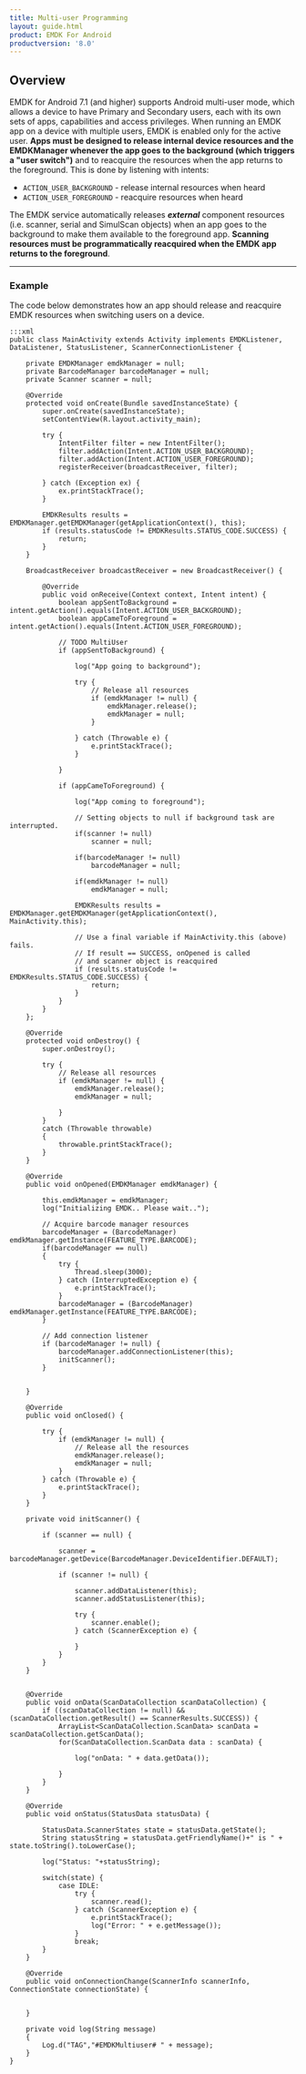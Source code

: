 ```yaml
---
title: Multi-user Programming
layout: guide.html
product: EMDK For Android
productversion: '8.0'
---
```


## Overview

EMDK for Android 7.1 (and higher) supports Android multi-user mode, which allows a device to have Primary and Secondary users, each with its own sets of apps, capabilities and access privileges. When running an EMDK app on a device with multiple users, EMDK is enabled only for the active user. **Apps must be designed to release internal device resources and the EMDKManager whenever the app goes to the background (which triggers a "user switch")** and to reacquire the resources when the app returns to the foreground. This is done by listening with intents: 

* `ACTION_USER_BACKGROUND` - release internal resources when heard
* `ACTION_USER_FOREGROUND` - reacquire resources when heard

The EMDK service automatically releases ***external*** component resources (i.e. scanner, serial and SimulScan objects) when an app goes to the background to make them available to the foreground app. **Scanning resources must be programmatically reacquired when the EMDK app returns to the foreground**.

-----

### Example
The code below demonstrates how an app should release and reacquire EMDK resources when switching users on a device.


    :::xml
    public class MainActivity extends Activity implements EMDKListener, DataListener, StatusListener, ScannerConnectionListener {

        private EMDKManager emdkManager = null;
        private BarcodeManager barcodeManager = null;
        private Scanner scanner = null;

        @Override
        protected void onCreate(Bundle savedInstanceState) {
            super.onCreate(savedInstanceState);
            setContentView(R.layout.activity_main);

            try {
                IntentFilter filter = new IntentFilter();
                filter.addAction(Intent.ACTION_USER_BACKGROUND);
                filter.addAction(Intent.ACTION_USER_FOREGROUND);
                registerReceiver(broadcastReceiver, filter);

            } catch (Exception ex) {
                ex.printStackTrace();
            }

            EMDKResults results = EMDKManager.getEMDKManager(getApplicationContext(), this);
            if (results.statusCode != EMDKResults.STATUS_CODE.SUCCESS) {
                return;
            }
        }

        BroadcastReceiver broadcastReceiver = new BroadcastReceiver() {

            @Override
            public void onReceive(Context context, Intent intent) {
                boolean appSentToBackground = intent.getAction().equals(Intent.ACTION_USER_BACKGROUND);
                boolean appCameToForeground = intent.getAction().equals(Intent.ACTION_USER_FOREGROUND);

                // TODO MultiUser
                if (appSentToBackground) {

                    log("App going to background");

                    try {
                        // Release all resources
                        if (emdkManager != null) {
                            emdkManager.release();
                            emdkManager = null;
                        }

                    } catch (Throwable e) {
                        e.printStackTrace();
                    }

                }

                if (appCameToForeground) {

                    log("App coming to foreground");

                    // Setting objects to null if background task are interrupted.
                    if(scanner != null)
                        scanner = null;

                    if(barcodeManager != null)
                        barcodeManager = null;

                    if(emdkManager != null)
                        emdkManager = null;

                    EMDKResults results = EMDKManager.getEMDKManager(getApplicationContext(), MainActivity.this); 
                    
                    // Use a final variable if MainActivity.this (above) fails.
                    // If result == SUCCESS, onOpened is called 
                    // and scanner object is reacquired
                    if (results.statusCode != EMDKResults.STATUS_CODE.SUCCESS) {
                        return;
                    }
                }
            }
        };

        @Override
        protected void onDestroy() {
            super.onDestroy();

            try {
                // Release all resources
                if (emdkManager != null) {
                    emdkManager.release();
                    emdkManager = null;

                }
            }
            catch (Throwable throwable)
            {
                throwable.printStackTrace();
            }
        }

        @Override
        public void onOpened(EMDKManager emdkManager) {

            this.emdkManager = emdkManager;
            log("Initializing EMDK.. Please wait..");

            // Acquire barcode manager resources
            barcodeManager = (BarcodeManager) emdkManager.getInstance(FEATURE_TYPE.BARCODE);
            if(barcodeManager == null)
            {
                try {
                    Thread.sleep(3000);
                } catch (InterruptedException e) {
                    e.printStackTrace();
                }
                barcodeManager = (BarcodeManager) emdkManager.getInstance(FEATURE_TYPE.BARCODE);
            }

            // Add connection listener
            if (barcodeManager != null) {
                barcodeManager.addConnectionListener(this);
                initScanner();
            }


        }

        @Override
        public void onClosed() {

            try {
                if (emdkManager != null) {
                    // Release all the resources
                    emdkManager.release();
                    emdkManager = null;
                }
            } catch (Throwable e) {
                e.printStackTrace();
            }
        }

        private void initScanner() {

            if (scanner == null) {

                scanner = barcodeManager.getDevice(BarcodeManager.DeviceIdentifier.DEFAULT);

                if (scanner != null) {

                    scanner.addDataListener(this);
                    scanner.addStatusListener(this);

                    try {
                        scanner.enable();
                    } catch (ScannerException e) {

                    }
                }
            }
        }


        @Override
        public void onData(ScanDataCollection scanDataCollection) {
            if ((scanDataCollection != null) && (scanDataCollection.getResult() == ScannerResults.SUCCESS)) {
                ArrayList<ScanDataCollection.ScanData> scanData = scanDataCollection.getScanData();
                for(ScanDataCollection.ScanData data : scanData) {

                    log("onData: " + data.getData());

                }
            }
        }

        @Override
        public void onStatus(StatusData statusData) {

            StatusData.ScannerStates state = statusData.getState();
            String statusString = statusData.getFriendlyName()+" is " + state.toString().toLowerCase();

            log("Status: "+statusString);

            switch(state) {
                case IDLE:
                    try {
                        scanner.read();
                    } catch (ScannerException e) {
                        e.printStackTrace();
                        log("Error: " + e.getMessage());
                    }
                    break;
            }
        }

        @Override
        public void onConnectionChange(ScannerInfo scannerInfo, ConnectionState connectionState) {


        }

        private void log(String message)
        {
            Log.d("TAG","#EMDKMultiuser# " + message);
        }
    }


<!-- 

OLD OLD

### Barcode API Notes

The `BarcodeManager` is the primary object to enumerate the supported scanner devices and access scanners for reading barcodes.

**Points to consider when designing a barcode scanning app**:

* **Apps should use either barcode APIs or DataCapture** (a feature of the ProfileManager); an app cannot use both at the same time. 

* **The** `EMDKManager` > `BarcodeManager` **takes precedence** over DataCapture. 

* **Control of scanning hardware is exclusive**. When a scanning app takes control of a scanner, it must release it when quitting or going to the background before other apps can access any scanner.

* **Disabling the scanner immediately cancels any pending read in progress** and closes the session, giving other applications access to scanners. 

* **If** `BarcodeManager` **is used in an app, it must be explicitly released** before any other application (including DataWedge) can access scanners.

* **When a scanner is disconnected and reconnected**, calling any method on the barcode object will result in an `INVALID_OBJECT` error. As a remedy, register the application for connection notifications so it can be notified of reconnections and programmatically re-initialize the scanner, when necessary.

* **If a Bluetooth Scanner is not paired**, enabling that scanner will automatically launch the pairing utility, prompting the user to scan a barcode (displayed on the mobile device) to pair the scanner with the mobile device.

-----

## Using the Barcode API

The guidance below is typical of many scanarios, but the process can vary depending individual needs. 

-----

### 1. Get Barcode Manager

EMDK must be opened before getting the `BarcodeManager` object: 

        :::java
        BarcodeManager barcodeManager = (BarcodeManager)emdkManager.getInstance(FEATURE_TYPE.BARCODE);

Before exiting, release the `BarcodeManager` object. 

-----

### 2. Get Scanner

There are two options for taking control of a scanner:

1.  **Get Scanner using** `DeviceIdentifier` **_without_** device enumeration:

	Use the `BarcodeManager.getDevice(DeviceIdentifier deviceIdentifier)` API call:

        :::java
        Scanner scanner = barcodeManager.getDevice(DeviceIdentifier.BLUETOOTH_IMAGER_RS6000);

    If the specified `DeviceIdentifier` is not supported on the target platform, a call to `getDevice` will return null.

2.  **Get Scanner using** `ScannerInfo` **_with_** device enumeration:

    Use the `BarcodeManager.getSupportedDevicesInfo()` method first. Then pass one of the received `ScannerInfo` objects to `BarcodeManager.getDevice(ScannerInfo scnInfo)`:

        :::java
        
        List<ScannerInfo> supportedDevList = barcodeManager.getSupportedDevicesInfo();
        Scanner scanner = null;

        Iterator<ScannerInfo> it = deviceList.iterator();
            while(it.hasNext()) {
            ScannerInfo scnInfo = it.next();
            if(scnInfo.getDeviceIdentifier()==DeviceIdentifier.BLUETOOTH_IMAGER_RS6000){        
            scanner = barcodeManager.getDevice(scnInfo);
            break;
            }
        }

-----

### 3. Use Scanner

The scanner must be enabled first to open a session with the hardware. If any scanner is enabled by another application, an exception will occur with the "scanner in use" error. Zebra recommends disabling the scanner when finished using it. Scanners otherwise remain locked by the application and are unavailable to other applications.

The `Scanner.enable()` method is an asynchronous call and an exception will be thrown if any error occurs during a request. After the scanner is successfully enabled, the `IDLE` status event is sent to the application using a registered status listener. If an error occurs while enabling the scanner, the `ERROR` status is sent to application using the registered status listener.

Issuing any read request while the previous read is pending will result in an error. Zebra recommends waiting for the `IDLE` status from the application before issuing subsequent commands to read barcodes.

-----

### 4. Configure Scanner

The EMDK Barcode API provides three categories of scanner configuration to control the behavior of the scanner: 

* Decoder Parameters
* Reader Parameters 
* Scan Parameters 

An app can get current settings by calling the `Scanner.getConfig()` method after the scanner is successfully enabled. This method returns a `ScannerConfig` object.

An app can modify the `ScannerConfig` object returned by `Scanner.getconfig`. The modified `ScannerConfig` object must be set by calling `Scanner.setConfig(ScannerConfig)` before the settings will take effect. The user must call the `Scanner.setConfig(ScannerConfig)` only when the scanner is enabled and in an idle state. The modified settings applied will persist until the scanner object is released. This means that when an app calls `enable()` after `disable()`, all the latest configuration parameter values are set automatically.  

Setting scanner configurations is not allowed while a read is pending. If a read is pending, the developer must call the `Scanner.cancelRead()` and wait for the idle status through the register status listener before setting the configuration.

The sample code below disables the Code 128 symbology and sets the beam timer for the imager:

        :::java
        try {
                ScannerConfig scannerConfig = scanner.getConfig();
                scannerConfig.decoderParams.code128.enabled = false; 
                
                //Set beam timer for imager
                config.readerParams.readerSpecific.imagerSpecific.beamTimer = 4000;
                scanner.setConfig(config); 
        } catch (ScannerException e) {
        //Error occurred and the error can be obtained by e.getResult()
        }

Calling `SetConfig()` should be done in the Status callback. This allows a check that the scanner is indeed `IDLE` and that no scanner read is pending.

Below is an example of how that should be done:

        :::java
        @Override
        public void onStatus(StatusData statusData) {
                ScannerStates state = statusData.getState();
                switch(state) {
                case IDLE:
                        if(!scanner.isReadPending()){
                        // call SetConfig() here
                        }
                break;
                }
        }

-----

#### Set Decoder Parameters

The `ScannerConfig.DecoderParams` class provides an interface for the developer to enable or disable decoder symbologies, such as Code39, Code128, Code93, UPCEAN, etc.  

The following code disables the Code128 symbology:

        :::java
        scannerConfig.decoderParams.code128.enabled = false;

-----

#### Set Reader Parameters

The `ScannerConfig.ReaderParams` class provides an interface for configuring scanner engine-specific settings for `LaserSpecific`, `ImagerSpecific` and `CameraSpecific` related parameters such as picklist, aim type, aim timer, beam timer, illumination mode, etc.

The following code shows how to modify the beam timer for different scanner engines:

        :::java
        //Set beam timer for camera
        config.readerParams.readerSpecific. cameraSpecific.beamTimer = 4000;
        //Set beam timer for imager
        config.readerParams.readerSpecific.imagerSpecific.beamTimer = 4000;
        //Set beam timer for laser
        config.readerParams.readerSpecific.laserSpecific.beamTimer = 4000;

-----

#### Set Scan Parameters

The `ScannerConfig.ScanParams` class provides an interface for configuring scanner parameters such as decode LED time, vibrate on successful decode, beep on successful decode, beep audio file, etc. 

The following code sets the decode LED time to 75:

        :::java
        config.scanParams.decodeLEDTime = 75;

-----

### 5. Release Scanner

Control of scanning hardware is exclusive. When a scanning app takes control of scanning on the device, it must programmatically release it when quitting or going to the background before other apps (including DataWedge) can access any scanner on the device.

**To release scanner resources, use the code below**:

        :::java
        // Release the barcode manager resources:
        //
            if (emdkManager != null) {
                emdkManager.release(FEATURE_TYPE.BARCODE);
            }

-----

## Scanner States

The diagrams below illustrate the states that a barcode scanner will transition through while using the EMDK Barcode Scanning APIs.


### Hardware Trigger

![img](hardware-trigger.png)

### Software Trigger

![img](software-trigger.png)
 -->